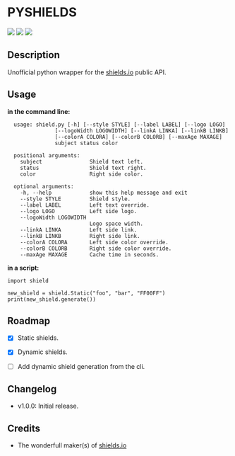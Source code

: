# PYSHIELDS

![](http://img.shields.io/badge/py-shields-lightgrey.svg?) ![](http://img.shields.io/badge/python3-supported-green.svg?) ![](http://img.shields.io/badge/python2-supported-green.svg?)

## Description

Unofficial python wrapper for the [shields.io](https://shields.io) public API.

## Usage

**in the command line:**

      usage: shield.py [-h] [--style STYLE] [--label LABEL] [--logo LOGO]
                   [--logoWidth LOGOWIDTH] [--linkA LINKA] [--linkB LINKB]
                   [--colorA COLORA] [--colorB COLORB] [--maxAge MAXAGE]
                   subject status color

      positional arguments:
        subject               Shield text left.
        status                Shield text right.
        color                 Right side color.

      optional arguments:
        -h, --help            show this help message and exit
        --style STYLE         Shield style.
        --label LABEL         Left text override.
        --logo LOGO           Left side logo.
        --logoWidth LOGOWIDTH
                              Logo space width.
        --linkA LINKA         Left side link.
        --linkB LINKB         Right side link.
        --colorA COLORA       Left side color override.
        --colorB COLORB       Right side color override.
        --maxAge MAXAGE       Cache time in seconds.
  
**in a script:**

	import shield
    
    new_shield = shield.Static("foo", "bar", "FF00FF")
    print(new_shield.generate())

## Roadmap

- [x] Static shields.
- [x] Dynamic shields.
- [ ] Add dynamic shield generation from the cli.


## Changelog

- v1.0.0: Initial release.

## Credits

- The wonderfull maker(s) of [shields.io](https://shields.io)